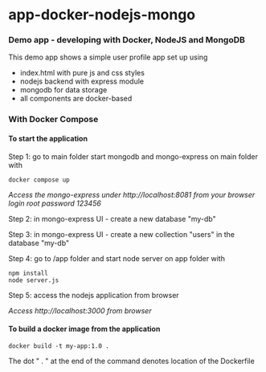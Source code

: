 # app-docker-nodejs-mongo

### Demo app - developing with Docker, NodeJS and MongoDB

This demo app shows a simple user profile app set up using

-   index.html with pure js and css styles
-   nodejs backend with express module
-   mongodb for data storage
-   all components are docker-based

### With Docker Compose

#### To start the application

Step 1: go to main folder start mongodb and mongo-express on main folder with

    docker compose up

_Access the mongo-express under http://localhost:8081 from your browser login root password 123456_

Step 2: in mongo-express UI - create a new database "my-db"

Step 3: in mongo-express UI - create a new collection "users" in the database "my-db"

Step 4: go to /app folder and start node server on app folder with

    npm install
    node server.js

Step 5: access the nodejs application from browser

_Access http://localhost:3000 from browser_

#### To build a docker image from the application

    docker build -t my-app:1.0 .

The dot " . " at the end of the command denotes location of the Dockerfile
